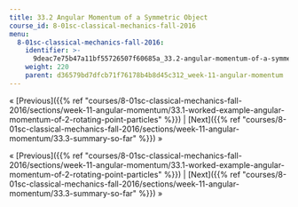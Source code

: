 ```yaml
---
title: 33.2 Angular Momentum of a Symmetric Object
course_id: 8-01sc-classical-mechanics-fall-2016
menu:
  8-01sc-classical-mechanics-fall-2016:
    identifier: >-
      9deac7e75b47a11bf55726507f60685a_33.2-angular-momentum-of-a-symmetric-object
    weight: 220
    parent: d36579bd7dfcb71f76178b4b8d45c312_week-11-angular-momentum
---
```

« [Previous]({{% ref "courses/8-01sc-classical-mechanics-fall-2016/sections/week-11-angular-momentum/33.1-worked-example-angular-momentum-of-2-rotating-point-particles" %}}) | [Next]({{% ref "courses/8-01sc-classical-mechanics-fall-2016/sections/week-11-angular-momentum/33.3-summary-so-far" %}}) »

« [Previous]({{% ref "courses/8-01sc-classical-mechanics-fall-2016/sections/week-11-angular-momentum/33.1-worked-example-angular-momentum-of-2-rotating-point-particles" %}}) | [Next]({{% ref "courses/8-01sc-classical-mechanics-fall-2016/sections/week-11-angular-momentum/33.3-summary-so-far" %}}) »